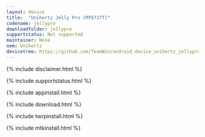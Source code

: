 ```yaml
---
layout: device
title:  "Unihertz Jelly Pro (MT6737T)"
codename: jellypro
downloadfolder: jellypro
supportstatus: Not supported
maintainer: None
oem: Unihertz
devicetree: https://github.com/TeamWin/android_device_unihertz_jellypro/tree/android-7.1
---
```


{% include disclaimer.html %}

{% include supportstatus.html %}

{% include appinstall.html %}

{% include download.html %}

{% include twrpinstall.html %}

{% include mtkinstall.html %}
